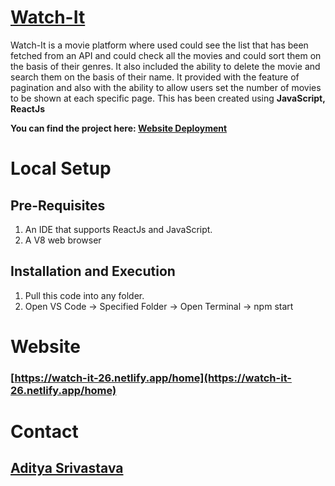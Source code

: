 # <ins> Watch-It </ins>

Watch-It is a movie platform where used could see the list that has been fetched from an API and could check all the movies and could sort them on the basis of their genres. It also included the ability to delete the movie and search them on the basis of their name. It provided with the feature of pagination and also with the ability to allow users set the number of movies to be shown at each specific page. This has been created using **JavaScript, ReactJs**

**You can find the project here: [Website Deployment](https://github.com/blank0826/Watch-It/blob/master/README.md#website)**<br/>

# Local Setup

## Pre-Requisites
 
1.   An IDE that supports ReactJs and JavaScript.
2.   A V8 web browser
 
## Installation and Execution
1. Pull this code into any folder.
2. Open VS Code -> Specified Folder -> Open Terminal -> npm start

# Website
### [https://watch-it-26.netlify.app/home](https://watch-it-26.netlify.app/home)<br/>

# Contact
## [Aditya Srivastava](mailto:aditya26052002@gmail.com?subject=GitHub)

